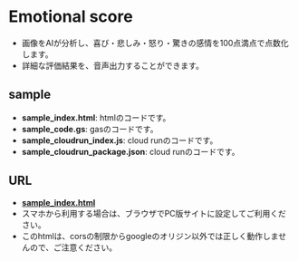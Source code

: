 ﻿# Emotional score
- 画像をAIが分析し、喜び・悲しみ・怒り・驚きの感情を100点満点で点数化します。
- 詳細な評価結果を、音声出力することができます。 

## sample

- **sample_index.html**: htmlのコードです。
- **sample_code.gs**: gasのコードです。
- **sample_cloudrun_index.js**: cloud runのコードです。
- **sample_cloudrun_package.json**: cloud runのコードです。

## URL

- **[sample_index.html](https://sites.google.com/view/emotionalscore/%E3%83%9B%E3%83%BC%E3%83%A0)**
- スマホから利用する場合は、ブラウザでPC版サイトに設定してご利用ください。
- このhtmlは、corsの制限からgoogleのオリジン以外では正しく動作しませんので、ご注意ください。
